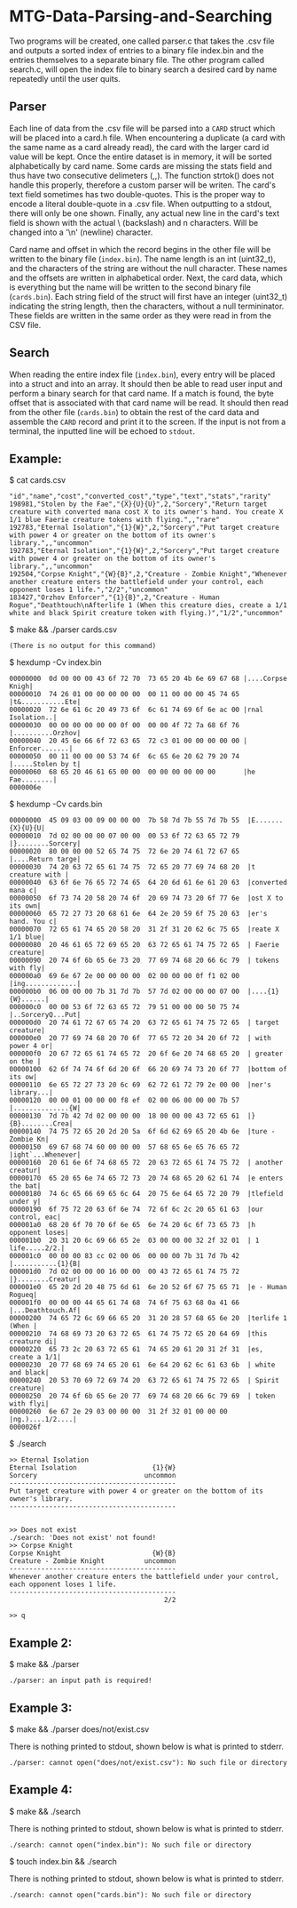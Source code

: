 # MTG-Data-Parsing-and-Searching
Two programs will be created, one called parser.c that takes the .csv file and outputs a sorted index of entries to a binary file index.bin and the entries themselves to a separate binary file. The other program called search.c, will open the index file to binary search a desired card by name repeatedly until the user quits. 

## Parser
Each line of data from the .csv file will be parsed into a `CARD` struct which will be placed into a card.h file.
When encountering a duplicate (a card with the same name as a card already read), the card with the larger card id value will be kept.
Once the entire dataset is in memory, it will be sorted alphabetically by card name.
Some cards are missing the stats field and thus have two consecutive delimeters (,,). The function strtok() does not handle this properly, therefore a custom parser will be writen.
The card's text field sometimes has two double-quotes. This is the proper way to encode a literal double-quote in a .csv file. When outputting to a stdout, there will only be one shown.
Finally, any actual new line in the card's text field is shown with the actual \ (backslash) and n characters. Will be changed into a '\n' (newline) character.

Card name and offset in which the record begins in the other file will be written to the binary file (`index.bin`). The name length is an int (uint32_t), and the characters of the string are without the null character. These names and the offsets are written in alphabetical order.
Next, the card data, which is everything but the name will be written to the second binary file (`cards.bin`). Each string field of the struct will first have an integer (uint32_t) indicating the string length, then the characters, without a null termininator. These fields are written in the same order as they were read in from the CSV file.

## Search
When reading the entire index file (`index.bin`), every entry will be placed into a struct and into an array.
It should then be able to read user input and perform a binary search for that card name.
If a match is found, the byte offset that is associated with that card name will be read. It should then read from the other file (`cards.bin`) to obtain the rest of the card data and assemble the `CARD` record and print it to the screen.
If the input is not from a terminal, the inputted line will be echoed to `stdout`.

## Example:
$ cat cards.csv
```
"id","name","cost","converted_cost","type","text","stats","rarity"
198981,"Stolen by the Fae","{X}{U}{U}",2,"Sorcery","Return target creature with converted mana cost X to its owner's hand. You create X 1/1 blue Faerie creature tokens with flying.",,"rare"
192783,"Eternal Isolation","{1}{W}",2,"Sorcery","Put target creature with power 4 or greater on the bottom of its owner's library.",,"uncommon"
192783,"Eternal Isolation","{1}{W}",2,"Sorcery","Put target creature with power 4 or greater on the bottom of its owner's library.",,"uncommon"
192504,"Corpse Knight","{W}{B}",2,"Creature - Zombie Knight","Whenever another creature enters the battlefield under your control, each opponent loses 1 life.","2/2","uncommon"
183427,"Orzhov Enforcer","{1}{B}",2,"Creature - Human Rogue","Deathtouch\nAfterlife 1 (When this creature dies, create a 1/1 white and black Spirit creature token with flying.)","1/2","uncommon"
```

$ make && ./parser cards.csv
```
(There is no output for this command)
```

$ hexdump -Cv index.bin
```
00000000  0d 00 00 00 43 6f 72 70  73 65 20 4b 6e 69 67 68 |....Corpse Knigh|
00000010  74 26 01 00 00 00 00 00  00 11 00 00 00 45 74 65 |t&...........Ete|
00000020  72 6e 61 6c 20 49 73 6f  6c 61 74 69 6f 6e ac 00 |rnal Isolation..|
00000030  00 00 00 00 00 00 0f 00  00 00 4f 72 7a 68 6f 76 |..........Orzhov|
00000040  20 45 6e 66 6f 72 63 65  72 c3 01 00 00 00 00 00 | Enforcer.......|
00000050  00 11 00 00 00 53 74 6f  6c 65 6e 20 62 79 20 74 |.....Stolen by t|
00000060  68 65 20 46 61 65 00 00  00 00 00 00 00 00       |he Fae........|
0000006e
```

$ hexdump -Cv cards.bin
```
00000000  45 09 03 00 09 00 00 00  7b 58 7d 7b 55 7d 7b 55  |E.......{X}{U}{U|
00000010  7d 02 00 00 00 07 00 00  00 53 6f 72 63 65 72 79  |}........Sorcery|
00000020  80 00 00 00 52 65 74 75  72 6e 20 74 61 72 67 65  |....Return targe|
00000030  74 20 63 72 65 61 74 75  72 65 20 77 69 74 68 20  |t creature with |
00000040  63 6f 6e 76 65 72 74 65  64 20 6d 61 6e 61 20 63  |converted mana c|
00000050  6f 73 74 20 58 20 74 6f  20 69 74 73 20 6f 77 6e  |ost X to its own|
00000060  65 72 27 73 20 68 61 6e  64 2e 20 59 6f 75 20 63  |er's hand. You c|
00000070  72 65 61 74 65 20 58 20  31 2f 31 20 62 6c 75 65  |reate X 1/1 blue|
00000080  20 46 61 65 72 69 65 20  63 72 65 61 74 75 72 65  | Faerie creature|
00000090  20 74 6f 6b 65 6e 73 20  77 69 74 68 20 66 6c 79  | tokens with fly|
000000a0  69 6e 67 2e 00 00 00 00  02 00 00 00 0f f1 02 00  |ing.............|
000000b0  06 00 00 00 7b 31 7d 7b  57 7d 02 00 00 00 07 00  |....{1}{W}......|
000000c0  00 00 53 6f 72 63 65 72  79 51 00 00 00 50 75 74  |..SorceryQ...Put|
000000d0  20 74 61 72 67 65 74 20  63 72 65 61 74 75 72 65  | target creature|
000000e0  20 77 69 74 68 20 70 6f  77 65 72 20 34 20 6f 72  | with power 4 or|
000000f0  20 67 72 65 61 74 65 72  20 6f 6e 20 74 68 65 20  | greater on the |
00000100  62 6f 74 74 6f 6d 20 6f  66 20 69 74 73 20 6f 77  |bottom of its ow|
00000110  6e 65 72 27 73 20 6c 69  62 72 61 72 79 2e 00 00  |ner's library...|
00000120  00 00 01 00 00 00 f8 ef  02 00 06 00 00 00 7b 57  |..............{W|
00000130  7d 7b 42 7d 02 00 00 00  18 00 00 00 43 72 65 61  |}{B}........Crea|
00000140  74 75 72 65 20 2d 20 5a  6f 6d 62 69 65 20 4b 6e  |ture - Zombie Kn|
00000150  69 67 68 74 60 00 00 00  57 68 65 6e 65 76 65 72  |ight`...Whenever|
00000160  20 61 6e 6f 74 68 65 72  20 63 72 65 61 74 75 72  | another creatur|
00000170  65 20 65 6e 74 65 72 73  20 74 68 65 20 62 61 74  |e enters the bat|
00000180  74 6c 65 66 69 65 6c 64  20 75 6e 64 65 72 20 79  |tlefield under y|
00000190  6f 75 72 20 63 6f 6e 74  72 6f 6c 2c 20 65 61 63  |our control, eac|
000001a0  68 20 6f 70 70 6f 6e 65  6e 74 20 6c 6f 73 65 73  |h opponent loses|
000001b0  20 31 20 6c 69 66 65 2e  03 00 00 00 32 2f 32 01  | 1 life.....2/2.|
000001c0  00 00 00 83 cc 02 00 06  00 00 00 7b 31 7d 7b 42  |...........{1}{B|
000001d0  7d 02 00 00 00 16 00 00  00 43 72 65 61 74 75 72  |}........Creatur|
000001e0  65 20 2d 20 48 75 6d 61  6e 20 52 6f 67 75 65 71  |e - Human Rogueq|
000001f0  00 00 00 44 65 61 74 68  74 6f 75 63 68 0a 41 66  |...Deathtouch.Af|
00000200  74 65 72 6c 69 66 65 20  31 20 28 57 68 65 6e 20  |terlife 1 (When |
00000210  74 68 69 73 20 63 72 65  61 74 75 72 65 20 64 69  |this creature di|
00000220  65 73 2c 20 63 72 65 61  74 65 20 61 20 31 2f 31  |es, create a 1/1|
00000230  20 77 68 69 74 65 20 61  6e 64 20 62 6c 61 63 6b  | white and black|
00000240  20 53 70 69 72 69 74 20  63 72 65 61 74 75 72 65  | Spirit creature|
00000250  20 74 6f 6b 65 6e 20 77  69 74 68 20 66 6c 79 69  | token with flyi|
00000260  6e 67 2e 29 03 00 00 00  31 2f 32 01 00 00 00     |ng.)....1/2....|
0000026f
```

$ ./search
```
>> Eternal Isolation
Eternal Isolation                   {1}{W}
Sorcery                           uncommon
------------------------------------------
Put target creature with power 4 or greater on the bottom of its owner's library.
------------------------------------------
                                          

>> Does not exist
./search: 'Does not exist' not found!
>> Corpse Knight
Corpse Knight                       {W}{B}
Creature - Zombie Knight          uncommon
------------------------------------------
Whenever another creature enters the battlefield under your control, each opponent loses 1 life.
------------------------------------------
                                       2/2

>> q
```

## Example 2:
$ make && ./parser
```
./parser: an input path is required!
```

## Example 3:
$ make && ./parser does/not/exist.csv

There is nothing printed to stdout, shown below is what is printed to stderr.
```
./parser: cannot open("does/not/exist.csv"): No such file or directory
```

## Example 4:
$ make && ./search

There is nothing printed to stdout, shown below is what is printed to stderr.
```
./search: cannot open("index.bin"): No such file or directory
```
$ touch index.bin && ./search

There is nothing printed to stdout, shown below is what is printed to stderr.
```
./search: cannot open("cards.bin"): No such file or directory
```
